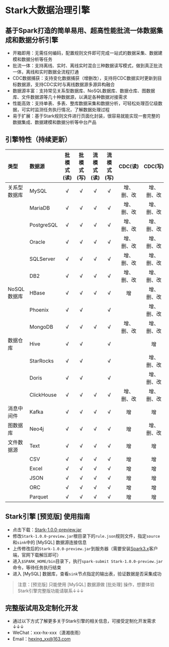 # Stark大数据治理引擎
## 基于Spark打造的简单易用、超高性能批流一体数据集成和数据分析引擎
* 开箱即用：无需任何编码，配置规则文件即可完成一站式的数据采集、数据建模和数据分析等任务
* 批流一体：支持离线、实时、离线实时混合三种数据读写模式，做到真正批流一体，离线和实时数据全流程打通
* CDC数据捕获：支持变化数据捕获（增删改），支持将CDC数据实时更新到目标数据源，支持CDC实时与离线数据源多源异构融合
* 数据源丰富：支持常见关系型数据库、NoSQL数据库、数据仓库、图数据库、文件数据源等几十种数据源，以满足各种数据对接需求
* 性能高效：支持单表、多表、整库数据采集和数据分析，可轻松处理百亿级数据，可实时监测任务执行情况，了解数据处理过程
* 易于扩展：基于Stark规则文件进行页面化封装，很容易就能实现一套完整的数据集成、数据建模和数据分析等中台产品

## 引擎特性（持续更新）
|类型         |数据源      |批模式(读)|批模式(写)|流模式(读)|流模式(写)|CDC(读)   |CDC(写)   |
|:------------|:-----------|:--------:|:--------:|:--------:|:--------:|:--------:|:--------:|
|关系型数据库 |MySQL       |√         |√         |√         |√         |增、删、改|增、删、改|
|			  |MariaDB     |√         |√         |√         |√         |增、删、改|增、删、改|
|             |PostgreSQL  |√         |√         |√         |√         |增、删、改|增、删、改|
|             |Oracle      |√         |√         |√         |√         |增、删、改|增、删、改|
|             |SQLServer   |√         |√         |√         |√         |增、删、改|增、删、改|
|             |DB2         |√         |√         |√         |√         |增、删、改|增、删、改|
|NoSQL数据库  |HBase	   |√         |√         |√         |√         |增        |增、删、改|
|             |Phoenix     |√         |√         |          |√         |          |增、删、改|
|             |MongoDB     |√         |√         |√         |√         |增、删、改|增、删、改|
|数据仓库     |Hive        |√         |√         |          |√         |          |增        |
|             |StarRocks   |√         |√         |          |√         |          |增、删、改|
|             |Doris       |√         |√         |          |√         |          |增、删、改|
|             |ClickHouse  |√         |√         |√         |√         |增、删、改|增、删、改|
|消息中间件   |Kafka       |√         |√         |√         |√         |增        |增        |
|图数据库     |Neo4j       |√         |√         |√         |√         |增        |增、删、改|
|文件数据源   |Text        |√         |√         |√         |√         |增        |增        |
|             |CSV         |√         |√         |√         |√         |增        |增        |
|             |Excel       |√         |√         |√         |√         |增        |增        |
|             |JSON        |√         |√         |√         |√         |增        |增        |
|             |ORC         |√         |√         |√         |√         |增        |增        |
|             |Parquet     |√         |√         |√         |√         |增        |增        |

## Stark引擎 [预览版] 使用指南
* 点击下载：[Stark-1.0.0-preview.jar](https://github.com/hexnn/Stark/releases/download/1.0.0-preview/Stark-1.0.0-preview.jar) 
* 修改`Stark-1.0.0-preview.jar`根目录下的`rule.json`规则文件，指定`source`和`sink`中的 [MySQL] 数据源连接信息
* 上传修改后的`Stark-1.0.0-preview.jar`到服务器（需要安装[Spark3.x](https://spark.apache.org/downloads.html)客户端，官网下载解压即可）
* 进入`$SPARK_HOME/bin`目录下，执行`spark-submit Stark-1.0.0-preview.jar`命令，等待任务执行结束
* 进入 [MySQL] 数据库，查看`sink`节点指定的输出表，验证数据是否采集成功
> 注意：[预览版] 只能使用 [MySQL] 数据源做 [批处理] 操作，想要体验Stark引擎完整版功能请联系↓↓↓

## 完整版试用及定制化开发
* 通过以下方式了解更多关于Stark引擎的相关信息，可接受定制化开发需求↓↓↓
* WeChat：xxx-hx-xxx（潇湘夜雨）
* Email：hexing_xx@163.com
